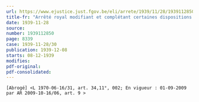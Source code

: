 ```yaml
---
url: https://www.ejustice.just.fgov.be/eli/arrete/1939/11/28/1939112850/justel
title-fr: "Arrêté royal modifiant et complétant certaines dispositions concernant les unités et instruments de mesure"
date: 1939-11-28
source:
number: 1939112850
page: 8339
case: 1939-11-28/30
publication: 1939-12-08
starts: 08-12-1939
modifies:
pdf-original:
pdf-consolidated:
---
```


`[Abrogé] <L 1970-06-16/31, art. 34,11°, 002; En vigueur : 01-09-2009 par AR 2009-10-16/06, art. 9 >`
